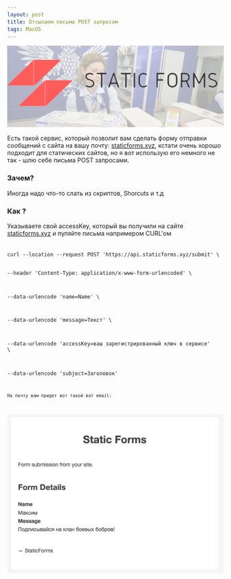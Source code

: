 ```yaml
---
layout: post
title: Отсылаем письма POST запросом
tags: MacOS
---
```

![](https://raw.githubusercontent.com/tatarinovms/tatarinovms.github.io/master/images/posts/mailpost/logo.png)

Есть такой сервис, который позволит вам сделать форму отправки сообщений с сайта на вашу почту: [staticforms.xyz](https://www.staticforms.xyz), кстати очень хорошо подходит для статических сайтов, но я вот использую его немного не так - шлю себе письма POST запросами.

### Зачем? 

Иногда надо что-то слать из скриптов, Shorcuts и т.д

### Как ?

Указываете свой accessKey, который вы получили на сайте [staticforms.xyz](https://www.staticforms.xyz) и пуляйте письма напримером CURL'ом

<code>
curl --location --request POST 'https://api.staticforms.xyz/submit' \

--header 'Content-Type: application/x-www-form-urlencoded' \

--data-urlencode 'name=Name' \

--data-urlencode 'message=Текст' \

--data-urlencode 'accessKey=ваш зарегистрированный ключ в сервисе' \

--data-urlencode 'subject=Заголовок'
<code>

На почту вам придет вот такой вот email:

![](https://raw.githubusercontent.com/tatarinovms/tatarinovms.github.io/master/images/posts/mailpost/1.png)